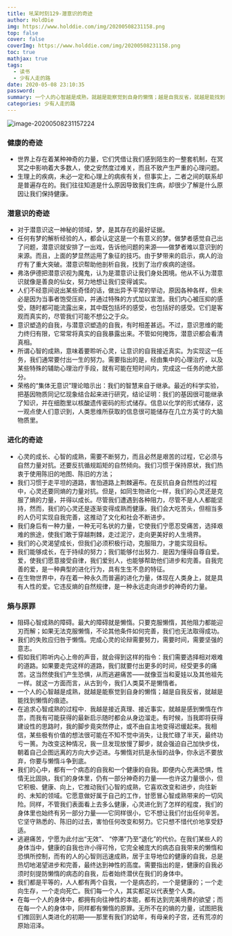 ```yaml
---
title: 吼呆时刻129-潜意识的奇迹
author: HoldDie
img: https://www.holddie.com/img/20200508231158.png
top: false
cover: false
coverImg: https://www.holddie.com/img/20200508231158.png
toc: true
mathjax: true
tags:
  - 读书
  - 少有人走的路
date: 2020-05-08 23:10:35
password:
summary: 一个人的心智越是成熟，就越是能察觉到自身的懒惰；越是自我反省，就越是能找到懒惰的痕迹。
categories: 少有人走的路
---
```


![image-20200508231157224](https://www.holddie.com/img/20200508231158.png)

### 健康的奇迹

- 世界上存在着某种神奇的力量，它们凭借让我们感到陌生的一整套机制，在冥冥之中影响着大多数人，使之安然度过难关，而且不致产生严重的心理问题。
- 生理上的疾病，未必一定和心理上的病疾有关，但事实上，二者之间的联系却是普遍存在的。我们往往知道是什么原因导致我们生病，却很少了解是什么原因让我们保持健康。

### 潜意识的奇迹

- 对于潜意识这一神秘的领域，梦，是其存在的最好证据。
- 任何有梦的解析经验的人，都会认定这是一个有意义的梦。做梦者感觉自己出了问题，潜意识就安排了一出戏，告诉他问题的来源——做梦者难以意识到的来源。而且，上面的梦显然运用了象征的技巧。由于梦带来的启示，病人的治疗有了重大突破。潜意识帮助他剖析自我，找到了治疗疾病的途径。
- 弗洛伊德把潜意识视为魔鬼，认为是潜意识让我们身处困境。他从不认为潜意识就像是善良的仙女，努力地想让我们变得诚实。
- 人们不经意间说出某些奇怪的话，做出异予平常的举动，原因各种各样，但未必是因为当事者饱受压抑，并通过特殊的方式加以宣泄。我们内心被压抑的感受，随时都可能流露出来，其中既包括坏的感受，也包括好的感受。它们是客观而真实的，尽管我们可能不想公之于众。
- 意识塑造的自我，与潜意识塑造的自我，有时相差甚远。不过，意识思维的能力终归有限，它常常将真实的自我暴露出来。不管如何掩饰，潜意识都会看清真相。
- 所谓心智的成熟，意味着要聆听心灵，让意识的自我接近真实。为实现这一任务，我们通常要付出一生的努力。需要指出的是，经由集中的心理治疗，以及某些特殊的辅助心理治疗手段，就有可能在短时间内，完成这一任务的绝大部分。
- 荣格的“集体无意识”理论暗示出：我们的智慧来自于继承。最近的科学实验，把基因物质同记忆现象结合起来进行研究，结论证明：我们的基因很可能继承了知识，并在细胞里以核酸遗传密码的形式储存。信息以化学的形式储存，这一观点使人们意识到，人类思维所获取的信息很可能储存在几立方英寸的大脑物质里。

### 进化的奇迹

- 心灵的成长、心智的成熟，需要不断努力，而且必然是艰苦的过程，它必须与自然力量对抗。还要反抗循规蹈矩的自然倾向。我们习惯于保持原状，我们热衷于使用陈旧的地图、陈旧的方法；
- 我们习惯于走平坦的道路，害怕道路上荆棘遍布。在反抗自身自然性的过程中，心灵还要同熵的力量对抗。但是，如同生物进化一样，我们的心灵还是克服了熵的力量，并得以成长。尽管我们遭遇到各种阻力，尽管不是人人都能坚持，然而，我们的心灵还是逐渐变得成熟而健康。我们会大吃苦头，但相当多的人仍可实现自我完善，这推动了文化和社会不断进步。
- 我们身后有一种力量，一种无可名状的力量，它使我们宁愿忍受痛苦，选择艰难的旅途，使我们敢于穿越荆棘，走过泥泞，走向更美好的人生境界。
- 我们的心灵渴望成长，但我们必须积极行动，克服阻力，才能实现目标。
- 我们能够成长，在于持续的努力；我们能够付出努力．是因为懂得自尊自爱。爱，使我们愿意接受自律，我们爱别人，也能够帮助他们进步和完善。自我完善的爱，是一种典型的进化行为，具有生生不息的特征。
- 在生物世界中，存在着一种永久而普遍的进化力量，体现在人类身上，就是具有人性的爱。它违反熵的自然规律，是一种永远走向进步的神奇的力量。

### 熵与原罪

- 阻碍心智成熟的障碍。最大的障碍就是懒惰。只要克服懒惰，其他阻力都能迎刃而解；如果无法克服懒惰，不论其他条件如何完善，我们也无法取得成功。
- 我们的失败应归咎于懒惰。完成心灵的论辩需要努力，需要时间，需要坚强的意志。
- 假如我们聆听内心上帝的声音，就会得到这样的指令：我们需要选择相对艰难的道路。如果要走完这样的道路，我们就要付出更多的时间，经受更多的痛苦。这当然使我们产生恐惧，从而逃避痛苦——就像亚当和夏娃以及其他祖先一样。就这一方面而言，从古到今，我们人类莫不是懒惰者。
- 一个人的心智越是成熟，就越是能察觉到自身的懒惰；越是自我反省，就越是能找到懒惰的痕迹。
- 在追求心智成熟的过程中．我越是接近真理、接近事实，就越是感到懒惰在作祟，而我有可能获得的最新启示随时都会从身边溜走。有时候，当我即将获得建设性的思路时，我的脚步竟突然停止，或不由自主地变得迟缓起来。我相信，某些极有价值的想法很可能在不知不觉中消失，让我忙碌了半天，最终功亏一篑。为改变这种情况，我一旦发现放慢了脚步，就会强迫自己加快步伐，朝着自己企图远离的方向大步迈进。与懒惰对抗是永恒的战争，你永远不要放弃，你要与懒惰斗争到底。
- 我们的心中，都有一个病态的自我和一个健康的自我。即便内心充满恐惧，性情无比固执，我们的身体里，仍有一部分神奇的力量——也许这力量很小，但它积极、健康、向上，它推动我们心智的成熟，它喜欢改变和进步，向往新的、未知的领域。它愿意做好属于自己的工作，甘愿冒心智成熟带来的一切风险。同样，不管我们表面看上去多么健康，心灵进化到了怎样的程度，我们的身体里也始终有另一部分力量——它同样很小，它不想让我们付出任何辛苦。它坚守熟悉的、陈旧的过去，害怕任何改变和努力。它只想不惜代价地享受舒适。
- 逃避痛苦，宁愿为此付出“无效”、 “停滞”乃至“退化”的代价。在我们某些人的身体当中，健康的自我也许小得可怜，它完全被庞大的病态自我带来的懒惰和恐惧所控制，而有的人的心智则迅速成熟，居于主导地位的健康的自我，总是热切地渴望进步和完善，最终达到神性的高度。需要指出的是，健康的自我必须时刻提防懒惰的病态的自我，后者始终潜伏在我们的身体中。
- 我们都是平等的，人人都有两个自我，一个是病态的，一个是健康的；一个走向生存，一个走向死亡。我们每一个人，其实都足以代表整个人类。
- 在每一个人的身体中，都拥有向往神性的本能，都有达到完美境界的欲望；而在每一个人的身体中，同样都有懒惰的原罪。无所不在的熵的力量，试图把我们推回到人类进化的初期——那里有我们的幼年，有母亲的子宫，还有荒凉的原始沼泽。


